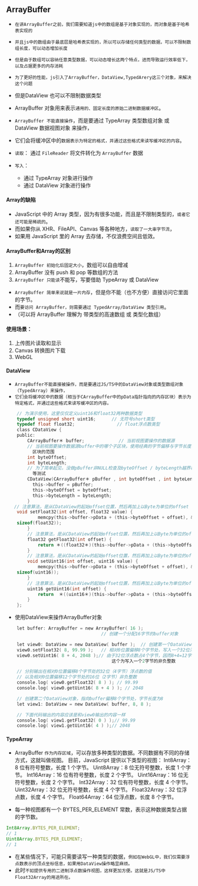 ## ArrayBuffer
* `在讲ArrayBuffer之前，我们需要知道js中的数组是基于对象实现的，而对象是基于哈希表实现的`
* `并且js中的数组由于最底层是哈希表实现的，所以可以存储任何类型的数据，可以不限制数组长度，可以动态增加长度`

* `但是由于数组可以容纳任意类型数据，可以动态增长这两个特点，进而导致运行效率低下，以及占据更多的内存消耗`
* `为了更好的性能，js引入了ArrayBuffer，DataView,TypedArery这三个对象，来解决这个问题`
* 但是DataView 也可以不限制数据类型

* ArrayBuffer 对象用来表示`通用的、固定长度的原始二进制数据缓冲区`。
* `ArrayBuffer 不能直接操作`，而是要通过 TypeArray 类型数组对象 或 DataView 数据视图对象 来操作，
* 它们会将缓冲区中的`数据表示为特定的格式，并通过这些格式来读写缓冲区的内容`。

* `读取`：
    通过 `FileReader` 将文件转化为 `ArrayBuffer` 数据
* `写入`：
  * 通过 TypeArray 对象进行操作
  * 通过 DataView 对象进行操作

#### Array的缺陷
* JavaScript 中的 Array 类型，因为有很多功能，而且是不限制类型的，`或者它还可能是稀疏的`。
* 而如果你从 XHR、FileAPI、Canvas 等各种地方，`读取了一大串字节流`，
* 如果用 JavaScript 里的 Array 去存储，不仅浪费空间且低效。

#### ArrayBuffer和Array的区别
1. `ArrayBuffer 初始化后固定大小`，数组可以自由增减
2. ArrayBuffer 没有 push 和 pop 等数组的方法
3. `ArrayBuffer 只能读`不能写，写要借助 TypeArray 或 DataView

* `ArrayBuffer 简单来说就是一片内存`，但是你不能（也不方便）直接访问它里面的字节。
* 而`要访问 ArrayBuffer，则需要通过 TypedArray/DataView 类型引用`。
* （可以将 ArrayBuffer 理解为 带类型的高速数组 或 类型化数组）

#### 使用场景：
1. 上传图片读取和显示
2. Canvas 转换图片下载
3. WebGL


#### DataView
* `ArrayBuffer不能直接被操作，而是要通过JS/TS中的DataView对象或类型数组对象（TypedArray）来操作，`
* `它们会将缓冲区中的数据（相当于CArrayBuffer中的pData指针指向的内存区块）表示为特定格式，并通过这些格式来读写缓冲区的内容。`
```c
    // 为演示使用，这里仅仅定义uint16和float32两种数据类型
    typedef unsigned short uint16;      // 无符号short类型
    typedef float float32;                // float浮点数类型
    class CDataView {
    public:
        CArrayBuffer＊ buffer;             // 当前视图要操作的数据源
        // 当前视图要操作数据源buffer中的哪个子区块，使用经典的字节偏移与字节长度表示子
          区块的范围
        int byteOffset;
        int byteLength;
        // 为了简单起见，没做pBuffer非NULL检查及byteOffset / byteLength越界检查
          等测试
        CDataView(CArrayBuffer＊ pBuffer , int byteOffset , int byteLength ) {
          this->buffer = pBuffer;
          this->byteOffset = byteOffset;
          this->byteLength = byteLength;
        }
   // 注意算法，是从CDataView的起始offset位置，然后再加上以Byte为单位的offset
    void setFloat32(int offset, float32 value) {
            memcpy(this->buffer->pData + (this->byteOffset + offset), &value,
    sizeof(float32));
        }
        // 注意算法，是从CDataView的起始offset位置，然后再加上以Byte为单位的offset
        float32 getFloat32(int offset) {
            return ＊((float32＊)(this->buffer->pData + (this->byteOffset + offset)));
        }
        // 注意算法，是从CDataView的起始offset位置，然后再加上以Byte为单位的offset
        void setUint16(int offset, uint16 value) {
            memcpy(this->buffer->pData + (this->byteOffset + offset), &value,
    sizeof(uint16));
        }
        // 注意算法，是从CDataView的起始offset位置，然后再加上以Byte为单位的offset
        uint16 getUint16(int offset) {
            return  ＊((uint16＊)(this->buffer->pData + (this->byteOffset + offset)));
        }
    };
```
* 使用DataView来操作ArrayBuffer对象
```c 
    let buffer: ArrayBuffer = new ArrayBuffer( 16 );
                                    // 创建一个分配16字节的buffer对象

    let view0: DataView = new DataView( buffer );  // 创建第一个DataView对象
    view0.setFloat32( 8, 99.99 );   // 相对0位置偏移8个字节处，写入一个32位浮点数
    view0.setUint16( 8 + 4, 2048 );// 由于32位浮点数占4个字节，因而8+4=12字节
                                        这个为写入一个2字节的非负整数

    // 分别输出在相对0位置偏移8个字节处的32位（4字节）浮点数的值
    // 以及相对0位置偏移12个字节处的16位（2字节）非负整数
    console.log( view0.getFloat32( 8 ) ); // 99.99
    console.log( view0.getUint16( 8 + 4 ) ); // 2048

    // 创建第二个DataView对象，指向buffer偏移8个字节处，字节长度为8
    let view1: DataView = new DataView( buffer, 8, 8 );

    // 下面代码输出的内容应该是和view0输出的内容一样
    console.log( view1.getFloat32( 0 ) );// 99.99
    console.log( view1.getUint16( 4 ) );// 2048
```

#### TypeArray
* ArrayBuffer `作为内存区域`，可以存放多种类型的数据。不同数据有不同的存储方式，这就叫做视图。
目前，JavaScript 提供以下类型的视图：
Int8Array：8 位有符号整数，长度 1 个字节。
Uint8Array：8 位无符号整数，长度 1 个字节。
Int16Array：16 位有符号整数，长度 2 个字节。
Uint16Array：16 位无符号整数，长度 2 个字节。
Int32Array：32 位有符号整数，长度 4 个字节。
Uint32Array：32 位无符号整数，长度 4 个字节。
Float32Array：32 位浮点数，长度 4 个字节。
Float64Array：64 位浮点数，长度 8 个字节。

* 每一种视图都有一个 BYTES_PER_ELEMENT 常数，表示这种数据类型占据的字节数。
```javascript
Int8Array.BYTES_PER_ELEMENT;
// 1
Uint8Array.BYTES_PER_ELEMENT;
// 1
```

* 在某些情况下，可能只需要读写一种类型的数据，`例如在WebGL中，我们仅需要浮点数表示的顶点坐标信息，如果用DataView操作略显麻烦。`
* 此时`不如提供专用的二进制浮点数操作视图，这样更加方便。这就是JS/TS中Float32Array的用途所在。`



